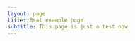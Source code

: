 ```yaml
---
layout: page
title: Brat example page
subtitle: This page is just a test now
---
```



<div id="main" class="center">
<div id="content">

<div id="embedding-entity-example"></div>

<script type="text/javascript">

head.js(
// External libraries
'brat/client/lib/jquery.min.js',
'brat/client/lib/jquery.svg.min.js',
'brat/client/lib/jquery.svgdom.min.js',


// brat helper modules
'brat/client/src/configuration.js',
'brat/client/src/util.js',
'brat/client/src/annotation_log.js',
'brat/client/lib/webfont.js',
// brat modules
'brat/client/src/dispatcher.js',
'brat/client/src/url_monitor.js',
'brat/client/src/visualizer.js'
);

head.ready(function() {

var docData = {
// Our text of choice
text : "Ed O'Kelley was the man who shot the man who shot Jesse James.",
// The entities entry holds all entity annotations
entities : [
/* Format: [${ID}, ${TYPE}, [[${START}, ${END}]]]
note that range of the offsets are [${START},${END}) */
['T1', 'Person', [[0, 11]]],
['T2', 'Person', [[20, 23]]],
['T3', 'Person', [[37, 40]]],
['T4', 'Person', [[50, 61]]],
],
};

Util.embed('embedding-entity-example', $.extend({}, collData),
$.extend({}, docData));
 
});

var collData = {
entity_types: [ {
type : 'Person',
/* The labels are used when displaying the annotion, in this case
we also provide a short-hand "Per" for cases where
abbreviations are preferable */
labels : ['Person', 'Per'],
// Blue is a nice colour for a person?
bgColor: '#7fa2ff',
// Use a slightly darker version of the bgColor for the border
borderColor: 'darken'
} ]
};

</script>
</div>
</div>